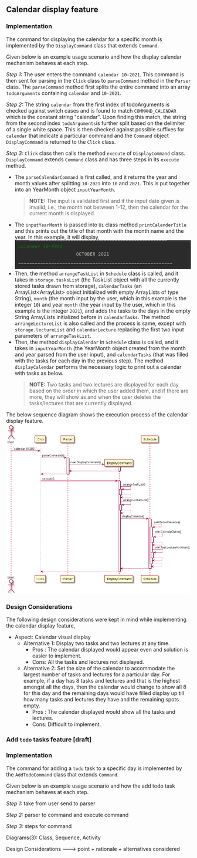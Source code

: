 ## Calendar display feature 

### Implementation

The command for displaying the calendar for a specific month is implemented by the `DisplayCommand` class that extends `Command`.

Given below is an example usage scenario and how the display calendar mechanism behaves at each step.

*Step 1:* The user enters the command `calendar 10-2021`. This command is then sent for parsing in the `Click` class to `parseCommand` method in the `Parser` class. The `parseCommand` method first splits the entire command into an array `todoArguments` containing `calendar` and `10-2021`.

*Step 2:* The string `calendar` from the first index of todoArguments is checked against switch cases and is found to match `COMMAND_CALENDAR` which is the constant string "calendar". Upon finding this match, the string from the second index `todoArguments`is further split based on the delimiter of a single white space. This is then checked against possible suffixes for `calendar` that indicate a particular command and the `Command` object `DisplayCommand` is returned to the `Click` class. 

*Step 3:* `Click` class then calls the method `execute` of `DisplayCommand` class. `DisplayCommand` extends `Command` class and has three steps in its `execute` method.
- The `parseCalendarCommand` is first called, and it returns the year and month values after splitting `10-2021` into `10` and `2021`. This is put together into an YearMonth object `inputYearMonth`.
  >  **NOTE:** The input is validated first and if the input date given is invalid, i.e., the month not between 1-12, then the calendar for the current month is displayed.
- The `inputYearMonth` is passed into `Ui` class method `printCalenderTitle` and this prints out the title of that month with the month name and the year. In this example, it will display,
  ![](../images/calendar/calendar_header.png)
- Then, the method `arrangeTaskList` in `Schedule` class is called, and it takes in `storage.tasksList` (the TaskList object with all the currently stored tasks drawn from storage), `calendarTasks` (an ArrayList<ArrayList<String>> object initialized with empty ArrayLists of type String), `month` (the month input by the user, which in this example is the integer `10`) and year `month` (the year input by the user, which in this example is the integer `2021`), and adds the tasks to the days in the empty String ArrayLists initialized before in `calendarTasks`. 
The method `arrangeLectureList` is also called and the process is same, except with `storage.lectureList` and `calendarLecture` replacing the first two input parameters of `arrangeTaskList`.
- Then, the method `displayCalendar` in `Schedule` class is called, and it takes in `inputYearMonth` (the YearMonth object created from the month and year parsed from the user input), and `calendarTasks` (that was filled with the tasks for each day in the previous step). The method `displayCalendar` performs the necessary logic to print out a calendar with tasks as below.
    >  **NOTE:** Two tasks and two lectures are displayed for each day based on the order in which the user added them, and if there are more, they will show as and when the user deletes the tasks/lectures that are currently displayed.

The below sequence diagram shows the execution process of the calendar display feature.
![](../images/calendar/CalendarDisplaySequence.png)

### Design Considerations
The following design considerations were kept in mind while implementing the calendar display feature,
- Aspect: Calendar visual display
   - Alternative 1: Display two tasks and two lectures at any time. 
     - Pros : The calendar displayed would appear even and solution is easier to implement.
     - Cons: All the tasks and lectures not displayed.
   - Alternative 2: Set the size of the calendar to accommodate the largest number of tasks and lectures for a particular day. For example, if a day has 8 tasks and lectures and that is the highest amongst all the days, then the calendar would change to show all 8 for this day and the remaining days would have filled display up till how many tasks and lectures they have and the remaining spots empty.
     - Pros : The calendar displayed would show all the tasks and lectures.
     - Cons: Difficult to implement.

### Add `todo` tasks feature [draft]

### Implementation

The command for adding a `todo` task to a specific day is implemented by the `AddTodoCommand` class that extends `Command`.

Given below is an example usage scenario and how the add todo task mechanism behaves at each step.

*Step 1:* take from user send to parser

*Step 2:* parser to command and execute command

*Step 3:* steps for command

Diagrams(3): Class, Sequence, Activity

Design Considerations
---> point + rationale + alternatives considered
